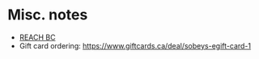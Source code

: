 # Misc. notes

- [REACH BC](reachbc.md)
- Gift card ordering: https://www.giftcards.ca/deal/sobeys-egift-card-1

